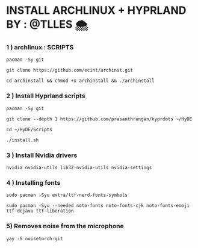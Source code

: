 # INSTALL ARCHLINUX + HYPRLAND BY : @TLLES 🌨️




### 1 ) archlinux : SCRIPTS 

```
pacman -Sy git 
```
```
git clone https://github.com/ecint/archinst.git
```
```
cd archinstall && chmod +x archinstall && ./archinstall
```



### 2 ) Install Hyprland scripts

```
pacman -Sy git
```
```
git clone --depth 1 https://github.com/prasanthrangan/hyprdots ~/HyDE
```
```
cd ~/HyDE/Scripts
```
```
./install.sh 
```



### 3 ) Install Nvidia drivers
```
nvidia nvidia-utils lib32-nvidia-utils nvidia-settings
```


### 4 ) Installing fonts

```
sudo pacman -Syu extra/ttf-nerd-fonts-symbols
```
```
sudo pacman -Syu --needed noto-fonts noto-fonts-cjk noto-fonts-emoji ttf-dejavu ttf-liberation
```

### 5) Removes noise from the microphone

```
yay -S noisetorch-git
```
